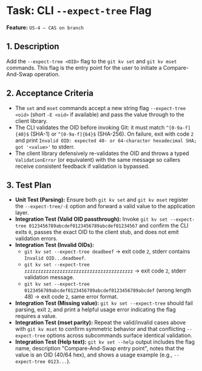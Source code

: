 # Task: CLI `--expect-tree` Flag

**Feature:** `US-4 — CAS on branch`

## 1. Description

Add the `--expect-tree <OID>` flag to the `git kv set` and `git kv mset` commands. This flag is the entry point for the user to initiate a Compare-And-Swap operation.

## 2. Acceptance Criteria

- The `set` and `mset` commands accept a new string flag `--expect-tree <oid>` (short `-E <oid>` if available) and pass the value through to the client library.
- The CLI validates the OID before invoking Git: it must match `^[0-9a-f]{40}$` (SHA-1) or `^[0-9a-f]{64}$` (SHA-256). On failure, exit with code `2` and print `Invalid OID: expected 40- or 64-character hexadecimal SHA; got '<value>'` to stderr.
- The client library defensively re-validates the OID and throws a typed `ValidationError` (or equivalent) with the same message so callers receive consistent feedback if validation is bypassed.

## 3. Test Plan

- **Unit Test (Parsing):** Ensure both `git kv set` and `git kv mset` register the `--expect-tree/-E` option and forward a valid value to the application layer.
- **Integration Test (Valid OID passthrough):** Invoke `git kv set --expect-tree 0123456789abcdef0123456789abcdef01234567` and confirm the CLI exits `0`, passes the exact OID to the client stub, and does not emit validation errors.
- **Integration Test (Invalid OIDs):**
  - `git kv set --expect-tree deadbeef` → exit code `2`, stderr contains `Invalid OID...deadbeef`.
  - `git kv set --expect-tree zzzzzzzzzzzzzzzzzzzzzzzzzzzzzzzzzzzzzzzz` → exit code `2`, stderr validation message.
  - `git kv set --expect-tree 0123456789abcdef0123456789abcdef0123456789abcdef` (wrong length 48) → exit code `2`, same error format.
- **Integration Test (Missing value):** `git kv set --expect-tree` should fail parsing, exit `2`, and print a helpful usage error indicating the flag requires a value.
- **Integration Test (mset parity):** Repeat the valid/invalid cases above with `git kv mset` to confirm symmetric behavior and that conflicting `--expect-tree` options across subcommands surface identical validation.
- **Integration Test (Help text):** `git kv set --help` output includes the flag name, description "Compare-And-Swap entry point", notes that the value is an OID (40/64 hex), and shows a usage example (e.g., `--expect-tree 0123...`).
